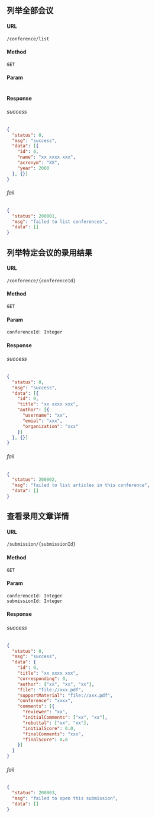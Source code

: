 ## 列举全部会议
#### URL
```
/conference/list
```

#### Method
``` 
GET
```

#### Param
``` 
```

#### Response
###### success
```json
{
  "status": 0,
  "msg": "success",
  "data": [{
    "id": 0,
    "name": "xx xxxx xxx",
    "acronym": "XX",
    "year": 2000
  }, {}]
}
```
###### fail
```json
{
  "status": 200001,
  "msg": "failed to list conferences",
  "data": []
}
```

## 列举特定会议的录用结果
#### URL
```
/conference/{conferenceId}
```

#### Method
``` 
GET
```

#### Param
``` 
conferenceId: Integer
```

#### Response
###### success
```json
{
  "status": 0,
  "msg": "success",
  "data": [{
    "id": 0,
    "title": "xx xxxx xxx",
    "author": [{
      "username": "xx",
      "emial": "xxx",
      "organization": "xxx"
    }]
  }, {}]
}
```
###### fail
```json
{
  "status": 200002,
  "msg": "failed to list articles in this conference",
  "data": []
}
```

## 查看录用文章详情
#### URL
```
/submission/{submissionId}
```

#### Method
``` 
GET
```

#### Param
``` 
conferenceId: Integer
submissionId: Integer
```

#### Response
###### success
```json
{
  "status": 0,
  "msg": "success",
  "data": {
    "id": 0,
    "title": "xx xxxx xxx",
    "corresponding": 0,
    "author": ["xx", "xx", "xx"],
    "file": "file://xxx.pdf",
    "supportMaterial": "file://xxx.pdf",
    "conference": "xxxx",
    "comments": [{
      "reviewer": "xx",
      "initialComments": ["xx", "xx"],
      "rebuttal": ["xx", "xx"],
      "initialScore": 0.0,
      "finalComments": "xxx",
      "finalScore": 0.0
    }]
  }
}
```
###### fail
```json
{
  "status": 200003,
  "msg": "failed to open this submission",
  "data": []
}
```
